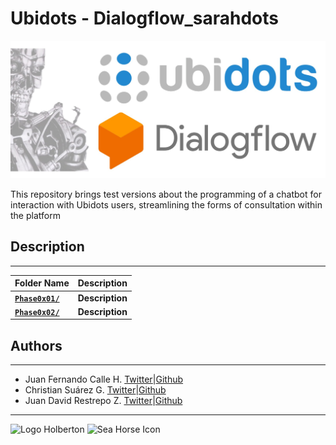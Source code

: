 # Ubidots - Dialogflow_sarahdots

![Logo](https://github.com/jdrestre/pictures-holberton-projects/blob/master/final_project/ReadmeUp.jpeg)

This repository brings test versions about the programming of a chatbot for interaction with Ubidots users, streamlining the forms of consultation within the platform

## Description

---
Folder Name|Description
---|---
[**`Phase0x01/`**](https://github.com/johnconnor77/ubidots-dialogflow_sarahdots/tree/master/Phase0x01)|**Description**
[**`Phase0x02/`**](https://github.com/johnconnor77/ubidots-dialogflow_sarahdots/tree/master/Phase0x02)|**Description**|

## Authors

---

- Juan Fernando Calle H. [Twitter](https://twitter.com/jfcalleh)|[Github](https://github.com/johnconnor77)
- Christian Suárez G. [Twitter](https://twitter.com/MetaAlchemist)|[Github](https://github.com/Thorlak2202)
- Juan David Restrepo Z. [Twitter](https://twitter.com/jdrestre)|[Github](https://github.com/jdrestre)

---
![Logo Holberton](https://www.holbertonschool.com/holberton-logo.png) ![Sea Horse Icon](https://intranet.hbtn.io/assets/holberton-logo-coral-27055cb2f875eb10bf3b3942e52a24581bc0667695bdc856d4f08b469b678000.png)
